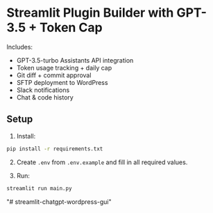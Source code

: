 
# Streamlit Plugin Builder with GPT-3.5 + Token Cap

Includes:
- GPT-3.5-turbo Assistants API integration
- Token usage tracking + daily cap
- Git diff + commit approval
- SFTP deployment to WordPress
- Slack notifications
- Chat & code history

## Setup

1. Install:
```bash
pip install -r requirements.txt
```

2. Create `.env` from `.env.example` and fill in all required values.

3. Run:
```bash
streamlit run main.py
```
"# streamlit-chatgpt-wordpress-gui" 
